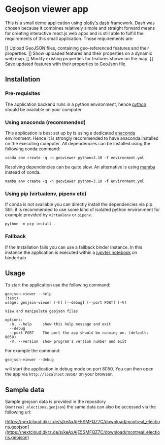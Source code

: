 # Geojson viewer app

This is a small demo application using
[plotly's dash](https://dash.plotly.com/) framework. Dash was chosen
because it combines relatively simple and straight forward means for creating
interactive react.js web apps and is still able to fulfill the requirements
of this small application. Those requirements are:

[] Upload GeoJSON files, containing geo-referenced features and their properties.
[] Show uploaded features and their properties on a dynamic web map.
[] Modify existing properties for features shown on the map.
[] Save updated features with their properties to GeoJson file.

## Installation

### Pre-requisites

The application backend runs in a python environment, hence
[python](https://www.python.org) should be available on your computer.

### Using anaconda (recommended)
This application is best set up by is using a
dedicated [anaconda](https://www.anaconda.com/products/distribution)
environment. Hence it is strongly recommended to have anaconda installed
on the executing computer. All dependencies can be installed using the
following conda command:


```console
conda env create -q -n geoviewer python=3.10 -f environment.yml
```

Resolving dependencies can be quite slow. An alternative is using
[mamba](https://mamba.readthedocs.io/en/latest/user_guide/mamba.html)
instead of conda.

```console
mamba env create -q -n geoviewer python=3.10 -f environment.yml
```


### Using pip (virtualenv, pipenv etc)
If conda is not available you can directly install the dependencies via pip.
Still, it is recommended to use some kind of isolated python environment
for example provided by `virtualenv` or `pipenv`.

```
python -m pip install .
```

### Fallback
If the installation fails you can use a fallback binder instance. In this
instance the application is executed within a
[jupyter notebook](http://jupyter.org/) on binderhub.

## Usage

To start the application use the following command:

```console
geojson-viewer --help                                                                                                                                              (test)
usage: geojson-viewer [-h] [--debug] [--port PORT] [-V]

View and manipulate geojson files

options:
  -h, --help     show this help message and exit
  --debug
  --port PORT    The port the app should be running on. (default: 8050)
  -V, --version  show program's version number and exit
```

For example the command:

```console
geojson-viewer --debug
```

will start the application in debug mode on port 8050. You can then open
the app via `http://localhost:8050/` on your browser.


## Sample data
Sample geojson data is provided in the repository (`montreal_elections.geojson`)
the same data can also be accessed via the following url:

[https://nextcloud.dkrz.de/s/keAxAjE5SMFQZ7C/download/montreal_elections.geojson](https://nextcloud.dkrz.de/s/keAxAjE5SMFQZ7C/download/montreal_elections.geojson)
